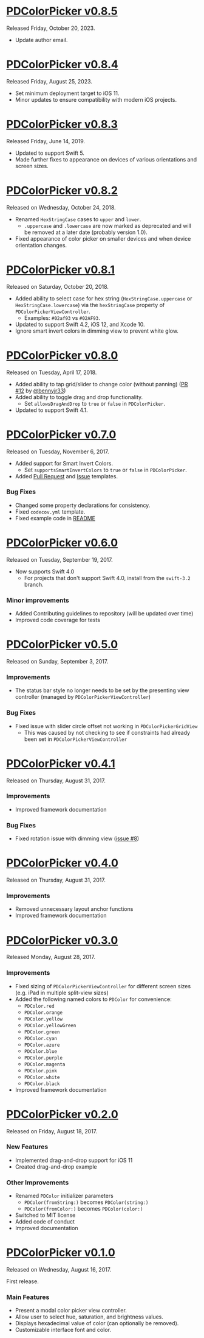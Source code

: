 # [PDColorPicker v0.8.5](https://github.com/pdil/PDColorPicker/releases/tag/0.8.5)
Released Friday, October 20, 2023.

* Update author email.

# [PDColorPicker v0.8.4](https://github.com/pdil/PDColorPicker/releases/tag/0.8.4)
Released Friday, August 25, 2023.

* Set minimum deployment target to iOS 11.
* Minor updates to ensure compatibility with modern iOS projects.

# [PDColorPicker v0.8.3](https://github.com/pdil/PDColorPicker/releases/tag/0.8.3)
Released Friday, June 14, 2019.

* Updated to support Swift 5.
* Made further fixes to appearance on devices of various orientations and screen sizes.

# [PDColorPicker v0.8.2](https://github.com/pdil/PDColorPicker/releases/tag/0.8.2)
Released on Wednesday, October 24, 2018.

* Renamed `HexStringCase` cases to `upper` and `lower`.
  * `.uppercase` and `.lowercase` are now marked as deprecated and will be removed at a later date (probably version 1.0).
* Fixed appearance of color picker on smaller devices and when device orientation changes.

# [PDColorPicker v0.8.1](https://github.com/pdil/PDColorPicker/releases/tag/0.8.1)
Released on Saturday, October 20, 2018.

* Added ability to select case for hex string (`HexStringCase.uppercase` or `HexStringCase.lowercase`) via the `hexStringCase` property of `PDColorPickerViewController`.
  * Examples: `#02af93` vs `#02AF93`.
* Updated to support Swift 4.2, iOS 12, and Xcode 10.
* Ignore smart invert colors in dimming view to prevent white glow.

# [PDColorPicker v0.8.0](https://github.com/pdil/PDColorPicker/releases/tag/0.8.0)
Released on Tuesday, April 17, 2018.

* Added ability to tap grid/slider to change color (without panning) ([PR #12](https://github.com/pdil/PDColorPicker/pull/12) by [@bennyjr33](https://github.com/bennyjr33))
* Added ability to toggle drag and drop functionality.
  * Set `allowsDragAndDrop` to `true` or `false` in `PDColorPicker`.
* Updated to support Swift 4.1.


# [PDColorPicker v0.7.0](https://github.com/pdil/PDColorPicker/releases/tag/0.7.0)
Released on Tuesday, November 6, 2017.

* Added support for Smart Invert Colors.
  * Set `supportsSmartInvertColors` to `true` or `false` in `PDColorPicker`.
* Added [Pull Request](https://github.com/pdil/PDColorPicker/blob/master/.github/PULL_REQUEST_TEMPLATE.md) and [Issue](https://github.com/pdil/PDColorPicker/blob/master/.github/ISSUE_TEMPLATE.md) templates.

### Bug Fixes
* Changed some property declarations for consistency.
* Fixed `codecov.yml` template.
* Fixed example code in [README](https://github.com/pdil/PDColorPicker/blob/master/README.md)

# [PDColorPicker v0.6.0](https://github.com/pdil/PDColorPicker/releases/tag/0.6.0)
Released on Tuesday, September 19, 2017.

* Now supports Swift 4.0
  * For projects that don't support Swift 4.0, install from the `swift-3.2` branch.

### Minor improvements
* Added Contributing guidelines to repository (will be updated over time)
* Improved code coverage for tests

# [PDColorPicker v0.5.0](https://github.com/pdil/PDColorPicker/releases/tag/0.5.0)
Released on Sunday, September 3, 2017.

### Improvements
* The status bar style no longer needs to be set by the presenting view controller (managed by `PDColorPickerViewController`)

### Bug Fixes
* Fixed issue with slider circle offset not working in `PDColorPickerGridView`
  * This was caused by not checking to see if constraints had already been set in `PDColorPickerViewController`

# [PDColorPicker v0.4.1](https://github.com/pdil/PDColorPicker/releases/tag/0.4.1)
Released on Thursday, August 31, 2017.

### Improvements
* Improved framework documentation

### Bug Fixes
* Fixed rotation issue with dimming view ([issue #8](https://github.com/pdil/PDColorPicker/issues/8))

# [PDColorPicker v0.4.0](https://github.com/pdil/PDColorPicker/releases/tag/0.4.0)
Released on Thursday, August 31, 2017.

### Improvements
* Removed unnecessary layout anchor functions
* Improved framework documentation

# [PDColorPicker v0.3.0](https://github.com/pdil/PDColorPicker/releases/tag/0.3.0)
Released Monday, August 28, 2017.

### Improvements
* Fixed sizing of `PDColorPickerViewController` for different screen sizes (e.g. iPad in multiple split-view sizes)
* Added the following named colors to `PDColor` for convenience:
  * `PDColor.red`
  * `PDColor.orange`
  * `PDColor.yellow`
  * `PDColor.yellowGreen`
  * `PDColor.green`
  * `PDColor.cyan`
  * `PDColor.azure`
  * `PDColor.blue`
  * `PDColor.purple`
  * `PDColor.magenta`
  * `PDColor.pink`
  * `PDColor.white`
  * `PDColor.black`
* Improved framework documentation

# [PDColorPicker v0.2.0](https://github.com/pdil/PDColorPicker/releases/tag/0.2.0)
Released on Friday, August 18, 2017.

### New Features
* Implemented drag-and-drop support for iOS 11
* Created drag-and-drop example

### Other Improvements
* Renamed `PDColor` initializer parameters
  - `PDColor(fromString:)` becomes `PDColor(string:)`
  - `PDColor(fromColor:)` becomes `PDColor(color:)`
* Switched to MIT license
* Added code of conduct
* Improved documentation

# [PDColorPicker v0.1.0](https://github.com/pdil/PDColorPicker/releases/tag/0.1.0)
Released on Wednesday, August 16, 2017.

First release.

### Main Features
* Present a modal color picker view controller.
* Allow user to select hue, saturation, and brightness values.
* Displays hexadecimal value of color (can optionally be removed).
* Customizable interface font and color.
